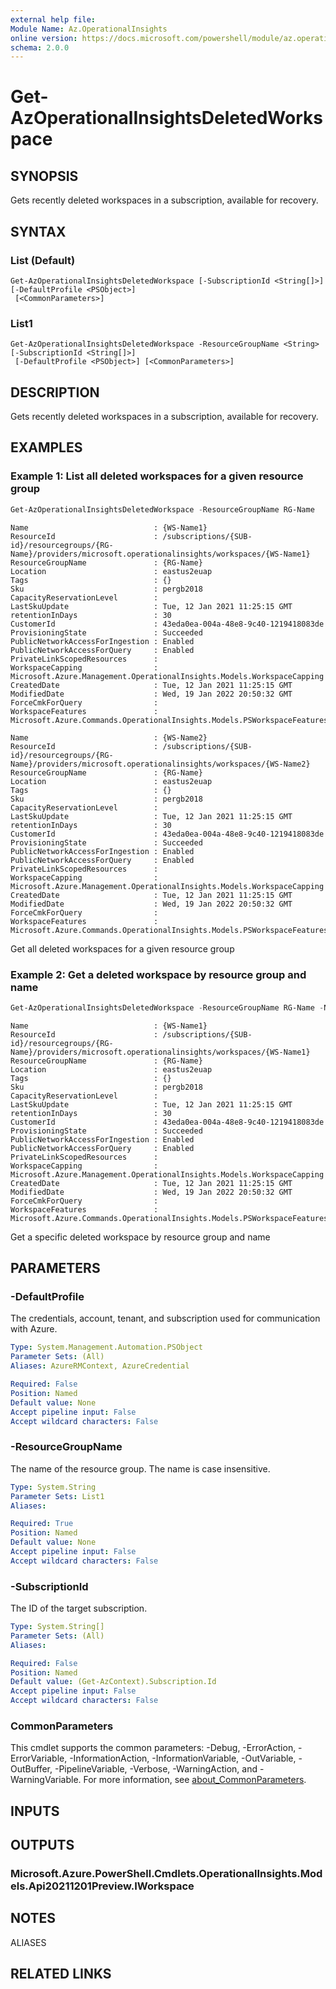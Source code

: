 ```yaml
---
external help file:
Module Name: Az.OperationalInsights
online version: https://docs.microsoft.com/powershell/module/az.operationalinsights/get-azoperationalinsightsdeletedworkspace
schema: 2.0.0
---
```


# Get-AzOperationalInsightsDeletedWorkspace

## SYNOPSIS
Gets recently deleted workspaces in a subscription, available for recovery.

## SYNTAX

### List (Default)
```
Get-AzOperationalInsightsDeletedWorkspace [-SubscriptionId <String[]>] [-DefaultProfile <PSObject>]
 [<CommonParameters>]
```

### List1
```
Get-AzOperationalInsightsDeletedWorkspace -ResourceGroupName <String> [-SubscriptionId <String[]>]
 [-DefaultProfile <PSObject>] [<CommonParameters>]
```

## DESCRIPTION
Gets recently deleted workspaces in a subscription, available for recovery.

## EXAMPLES

### Example 1: List all deleted workspaces for a given resource group
```powershell
Get-AzOperationalInsightsDeletedWorkspace -ResourceGroupName RG-Name
```

```output
Name                            : {WS-Name1}
ResourceId                      : /subscriptions/{SUB-id}/resourcegroups/{RG-Name}/providers/microsoft.operationalinsights/workspaces/{WS-Name1}
ResourceGroupName               : {RG-Name}
Location                        : eastus2euap
Tags                            : {}
Sku                             : pergb2018
CapacityReservationLevel        :
LastSkuUpdate                   : Tue, 12 Jan 2021 11:25:15 GMT
retentionInDays                 : 30
CustomerId                      : 43eda0ea-004a-48e8-9c40-1219418083de
ProvisioningState               : Succeeded
PublicNetworkAccessForIngestion : Enabled
PublicNetworkAccessForQuery     : Enabled
PrivateLinkScopedResources      :
WorkspaceCapping                : Microsoft.Azure.Management.OperationalInsights.Models.WorkspaceCapping
CreatedDate                     : Tue, 12 Jan 2021 11:25:15 GMT
ModifiedDate                    : Wed, 19 Jan 2022 20:50:32 GMT
ForceCmkForQuery                :
WorkspaceFeatures               : Microsoft.Azure.Commands.OperationalInsights.Models.PSWorkspaceFeatures

Name                            : {WS-Name2}
ResourceId                      : /subscriptions/{SUB-id}/resourcegroups/{RG-Name}/providers/microsoft.operationalinsights/workspaces/{WS-Name2}
ResourceGroupName               : {RG-Name}
Location                        : eastus2euap
Tags                            : {}
Sku                             : pergb2018
CapacityReservationLevel        :
LastSkuUpdate                   : Tue, 12 Jan 2021 11:25:15 GMT
retentionInDays                 : 30
CustomerId                      : 43eda0ea-004a-48e8-9c40-1219418083de
ProvisioningState               : Succeeded
PublicNetworkAccessForIngestion : Enabled
PublicNetworkAccessForQuery     : Enabled
PrivateLinkScopedResources      :
WorkspaceCapping                : Microsoft.Azure.Management.OperationalInsights.Models.WorkspaceCapping
CreatedDate                     : Tue, 12 Jan 2021 11:25:15 GMT
ModifiedDate                    : Wed, 19 Jan 2022 20:50:32 GMT
ForceCmkForQuery                :
WorkspaceFeatures               : Microsoft.Azure.Commands.OperationalInsights.Models.PSWorkspaceFeatures
```

Get all deleted workspaces for a given resource group

### Example 2: Get a deleted workspace by resource group and name
```powershell
Get-AzOperationalInsightsDeletedWorkspace -ResourceGroupName RG-Name -Name WS-Name1
```

```output
Name                            : {WS-Name1}
ResourceId                      : /subscriptions/{SUB-id}/resourcegroups/{RG-Name}/providers/microsoft.operationalinsights/workspaces/{WS-Name1}
ResourceGroupName               : {RG-Name}
Location                        : eastus2euap
Tags                            : {}
Sku                             : pergb2018
CapacityReservationLevel        :
LastSkuUpdate                   : Tue, 12 Jan 2021 11:25:15 GMT
retentionInDays                 : 30
CustomerId                      : 43eda0ea-004a-48e8-9c40-1219418083de
ProvisioningState               : Succeeded
PublicNetworkAccessForIngestion : Enabled
PublicNetworkAccessForQuery     : Enabled
PrivateLinkScopedResources      :
WorkspaceCapping                : Microsoft.Azure.Management.OperationalInsights.Models.WorkspaceCapping
CreatedDate                     : Tue, 12 Jan 2021 11:25:15 GMT
ModifiedDate                    : Wed, 19 Jan 2022 20:50:32 GMT
ForceCmkForQuery                :
WorkspaceFeatures               : Microsoft.Azure.Commands.OperationalInsights.Models.PSWorkspaceFeatures
```

Get a specific deleted workspace  by resource group and name

## PARAMETERS

### -DefaultProfile
The credentials, account, tenant, and subscription used for communication with Azure.

```yaml
Type: System.Management.Automation.PSObject
Parameter Sets: (All)
Aliases: AzureRMContext, AzureCredential

Required: False
Position: Named
Default value: None
Accept pipeline input: False
Accept wildcard characters: False
```

### -ResourceGroupName
The name of the resource group.
The name is case insensitive.

```yaml
Type: System.String
Parameter Sets: List1
Aliases:

Required: True
Position: Named
Default value: None
Accept pipeline input: False
Accept wildcard characters: False
```

### -SubscriptionId
The ID of the target subscription.

```yaml
Type: System.String[]
Parameter Sets: (All)
Aliases:

Required: False
Position: Named
Default value: (Get-AzContext).Subscription.Id
Accept pipeline input: False
Accept wildcard characters: False
```

### CommonParameters
This cmdlet supports the common parameters: -Debug, -ErrorAction, -ErrorVariable, -InformationAction, -InformationVariable, -OutVariable, -OutBuffer, -PipelineVariable, -Verbose, -WarningAction, and -WarningVariable. For more information, see [about_CommonParameters](http://go.microsoft.com/fwlink/?LinkID=113216).

## INPUTS

## OUTPUTS

### Microsoft.Azure.PowerShell.Cmdlets.OperationalInsights.Models.Api20211201Preview.IWorkspace

## NOTES

ALIASES

## RELATED LINKS

